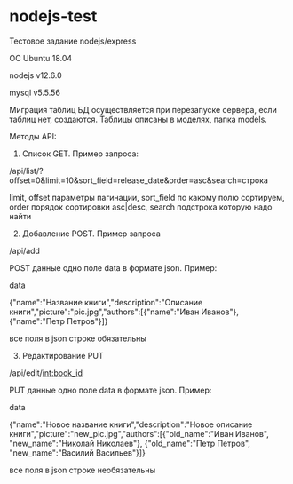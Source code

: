 # nodejs-test
Тестовое задание nodejs/express 

ОС Ubuntu 18.04

nodejs v12.6.0

mysql v5.5.56

Миграция таблиц БД осуществляется при перезапуске сервера, если таблиц нет, создаются. Таблицы описаны в моделях, папка models.

Методы API:

1. Список GET. Пример запроса:

/api/list/?offset=0&limit=10&sort_field=release_date&order=asc&search=строка

limit, offset параметры пагинации, sort_field по какому полю сортируем, order порядок сортировки asc|desc, search подстрока которую надо найти

2. Добавление POST. Пример запроса

/api/add

POST данные одно поле data в формате json. Пример:

data  

{"name":"Название книги","description":"Описание книги","picture":"pic.jpg","authors":[{"name":"Иван Иванов"},{"name":"Петр Петров"}]}

все поля в json строке обязательны

3. Редактирование PUT

/api/edit/<int:book_id>

PUT данные одно поле data в формате json. Пример:

data  

{"name":"Новое название книги","description":"Новое описание книги","picture":"new_pic.jpg","authors":[{"old_name":"Иван Иванов", "new_name":"Николай Николаев"}, {"old_name":"Петр Петров", "new_name":"Василий Васильев"}]}

все поля в json строке необязательны
